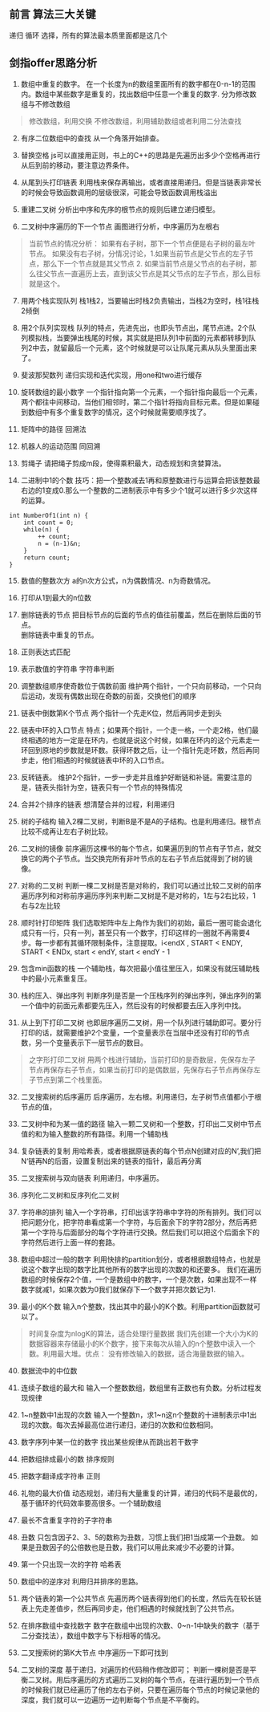## 前言 算法三大关键
递归 循环 选择，所有的算法最本质里面都是这几个

## 剑指offer思路分析

1. 数组中重复的数字。
在一个长度为n的数组里面所有的数字都在0-n-1的范围内。数组中某些数字是重复的，找出数组中任意一个重复的数字.
分为修改数组与不修改数组
> 修改数组，利用交换
> 不修改数组，利用辅助数组或者利用二分法查找

2. 有序二位数组中的查找
从一个角落开始排查。

3. 替换空格
js可以直接用正则，书上的C++的思路是先遍历出多少个空格再进行从后到前的移动，要注意边界条件。

4. 从尾到头打印链表
利用栈来保存再输出，或者直接用递归。但是当链表非常长的时候会导致函数调用的层级很深，可能会导致函数调用栈溢出

5. 重建二叉树
分析出中序和先序的根节点的规则后建立递归模型。

6. 二叉树中序遍历的下一个节点
画图进行分析，中序遍历为左根右
> 当前节点的情况分析： 如果有右子树，那下一个节点便是右子树的最左叶节点。
> 如果没有右子树，分情况讨论，1.如果当前节点是父节点的左子节点，那么下一个节点就是其父节点  2. 如果当前节点是父节点的右子树，那么往父节点一直遍历上去，直到该父节点是其父节点的左子节点，那么目标就是这个。


7. 用两个栈实现队列
栈1栈2，当要输出时栈2负责输出，当栈2为空时，栈1往栈2倾倒

8. 用2个队列实现栈
队列的特点，先进先出，也即头节点出，尾节点进。2个队列模拟栈，当要弹出栈尾的时候，其实就是把队列1中前面的元素都转移到队列2中去，就留最后一个元素，这个时候就是可以让队尾元素从队头里面出来了。

9. 斐波那契数列
递归实现和迭代实现，用one和two进行缓存

10. 旋转数组的最小数字
一个指针指向第一个元素，一个指针指向最后一个元素，两个都往中间移动，当他们相邻时，第二个指针将指向目标元素。但是如果碰到数组中有多个重复数字的情况，这个时候就需要顺序找了。

11. 矩阵中的路径
回溯法

12. 机器人的运动范围
同回溯

13. 剪绳子
请把绳子剪成m段，使得乘积最大，动态规划和贪婪算法。

14. 二进制中1的个数
技巧：把一个整数减去1再和原整数进行与运算会把该整数最右边的1变成0.那么一个整数的二进制表示中有多少个1就可以进行多少次这样的运算。
```
int NumberOf1(int n) {
    int count = 0;
    while(n) {
        ++ count;
        n = (n-1)&n;
    }
    return count;
}
```

15. 数值的整数次方
a的n次方公式，n为偶数情况、n为奇数情况。

16. 打印从1到最大的n位数


17. 删除链表的节点
把目标节点的后面的节点的值往前覆盖，然后在删除后面的节点。   
删除链表中重复的节点。

18. 正则表达式匹配

19. 表示数值的字符串
字符串判断

20. 调整数组顺序使奇数位于偶数前面
维护两个指针，一个只向前移动，一个只向后运动，发现有偶数出现在奇数的前面，交换他们的顺序

21. 链表中倒数第K个节点
两个指针一个先走K位，然后再同步走到头

22. 链表中环的入口节点
特点；如果两个指针，一个走一格，一个走2格，他们最终相遇的地方一定是在环内，也就是说这个时候，如果在环内的这个元素走一环回到原地的步数就是环数。获得环数之后，让一个指针先走环数，然后再同步走，他们相遇的时候就链表中环的入口节点。

23. 反转链表。
维护2个指针，一步一步走并且维护好断链和补链。需要注意的是，链表头指针为空，链表只有一个节点的特殊情况

24. 合并2个排序的链表
想清楚合并的过程，利用递归

25. 树的子结构
输入2棵二叉树，判断B是不是A的子结构。也是利用递归。根节点比较不成再让左右子树比较。

26. 二叉树的镜像
前序遍历这棵书的每个节点，如果遍历到的节点有子节点，就交换它的两个子节点。当交换完所有非叶节点的左右子节点后就得到了树的镜像。

27. 对称的二叉树
判断一棵二叉树是否是对称的，我们可以通过比较二叉树的前序遍历序列和对称前序遍历序列来判断二叉树是不是对称的，1左与2右比较，1右与2左比较

28. 顺时针打印矩阵
我们选取矩阵中左上角作为我们的初始，最后一圈可能会退化成只有一行，只有一列，甚至只有一个数字，打印这样的一圈就不再需要4步。每一步都有其循环限制条件，注意提取。i<endX , START < ENDY, START < ENDx, start < endY, start < endY - 1

29. 包含min函数的栈
一个辅助栈，每次把最小值往里压入，如果没有就压辅助栈中的最小元素重复压。

30. 栈的压入、弹出序列
判断序列是否是一个压栈序列的弹出序列，弹出序列的第一个值中的前面元素都要先压入，然后没有的时候都要去压入序列中找。

31. 从上到下打印二叉树
也即层序遍历二叉树，用一个队列进行辅助即可。要分行打印的话，就需要维护2个变量，一个变量表示在当层中还没有打印的节点数，另一个变量表示下一层节点的数目。
> 之字形打印二叉树
用两个栈进行辅助，当前打印的是奇数层，先保存左子节点再保存右子节点，如果当前打印的是偶数层，先保存右子节点再保存左子节点到第二个栈里面。

32. 二叉搜索树的后序遍历
后序遍历，左右根。利用递归，左子树节点值都小于根节点的值，

33. 二叉树中和为某一值的路径
输入一颗二叉树和一个整数，打印出二叉树中节点值的和为输入整数的所有路径。利用一个辅助栈

34. 复杂链表的复制
用哈希表，或者根据原链表的每个节点N创建对应的N’,我们把N‘链再N的后面，设置复制出来的链表的指针，最后再分离

35. 二叉搜索树与双向链表
利用递归，中序遍历。

36. 序列化二叉树和反序列化二叉树

37. 字符串的排列
输入一个字符串，打印出该字符串中字符的所有排列。我们可以把问题分化，把字符串看成第一个字符，与后面余下的字符2部分，然后再把第一个字符与后面部分的每个字符进行交换。然后我们可以把这个后面余下的字符然后进行上面一样的套路。

38. 数组中超过一般的数字
利用快排的partition划分，或者根据数组特点，也就是说这个数字出现的数字比其他所有的数字出现的次数的和还要多。 我们在遍历数组的时候保存2个值，一个是数组中的数字，一个是次数，如果出现不一样数字就减1，如果次数为0我们就保存下一个数字并把次数记为1.

39. 最小的K个数
输入n个整数，找出其中的最小的K个数。利用partition函数就可以了。
> 时间复杂度为nlogK的算法，适合处理行量数据
我们先创建一个大小为K的数据容器来存储最小的K个数字，接下来每次从输入的n个整数中读入一个数。利用最大堆。优点： 没有修改输入的数据，适合海量数据的输入。

40. 数据流中的中位数

41. 连续子数组的最大和
输入一个整数数组，数组里有正数也有负数。分析过程发现规律

42. 1~n整数中1出现的次数
输入一个整数n，求1~n这n个整数的十进制表示中1出现的次数。每次去掉最高位进行递归，递归的次数和位数相同。

43. 数字序列中某一位的数字
找出某些规律从而跳出若干数字

44. 把数组排成最小的数
排序规则

45. 把数字翻译成字符串
正则

46. 礼物的最大价值
动态规划，递归有大量重复的计算，递归的代码不是最优的，基于循环的代码效率要高很多。一个辅助数组

47. 最长不含重复字符的子字符串

48. 丑数
只包含因子2、3、5的数称为丑数，习惯上我们把1当成第一个丑数。
如果是丑数因子的公倍数也是丑数，我们可以用此来减少不必要的计算。

49. 第一个只出现一次的字符
哈希表

50. 数组中的逆序对
利用归并排序的思路。

51. 两个链表的第一个公共节点
先遍历两个链表得到他们的长度，然后先在较长链表上先走差值步，然后再同步走，他们相遇的时候就找到了公共节点。

52. 在排序数组中查找数字
数字在数组中出现的次数、0~n-1中缺失的数字（基于二分查找法），数组中数字与下标相等的情况。

53. 二叉搜索树的第K大节点
中序遍历一下即可找到

54. 二叉树的深度
基于递归，对遍历的代码稍作修改即可；
判断一棵树是否是平衡二叉树。用后序遍历的方式遍历二叉树的每个节点，在进行遍历到一个节点的时候我们就已经遍历了他的左右子树，只要在遍历每个节点的时候记录他的深度，我们就可以一边遍历一边判断每个节点是不平衡的。